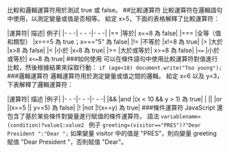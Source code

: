 比較和邏輯運算符用於測試 true 或 false。
##比較運算符
比較運算符在邏輯語句中使用，以測定變量或值是否相等。
給定 x=5，下面的表格解釋了比較運算符：

|運算符|	描述|	例子|
|- - -| - - -|- - -|
|==	|等於|	x==8 為 false|
|===	|全等（值和類型）	|x===5 為 true；x==="5" 為 false|
|!=	|不等於	|x!=8 為 true|
|>	|大於	|x>8 為 false|
|<	|小於	|x`<`8 為 true|
|>=	|大於或等於|	x>=8 為 false|
|`<=`	|小於或等於|	x`<=`8 為 true|
###如何使用
可以在條件語句中使用比較運算符對值進行比較，然後根據結果來採取行動：
`if (age<18) document.write("Too young");`
###邏輯運算符
邏輯運算符用於測定變量或值之間的邏輯。
給定 x=6 以及 y=3，下表解釋了邏輯運算符：

|運算符|	描述	|例子|
|- - -|- - -|- - -|
|&&	|and	|(x < 10 && y > 1) 為 true|
| \|\|	|or	|(x==5 \|\| y==5) 為 false|
|!	|not	|!(x==y) 為 true|
###條件運算符
JavaScript 還包含了基於某些條件對變量進行賦值的條件運算符。
語法
`variablename=(condition)?value1:value2 `
例子
`greeting=(visitor=="PRES")?"Dear President ":"Dear ";`
如果變量 visitor 中的值是 "PRES"，則向變量 greeting 賦值 "Dear President "，否則賦值 "Dear"。